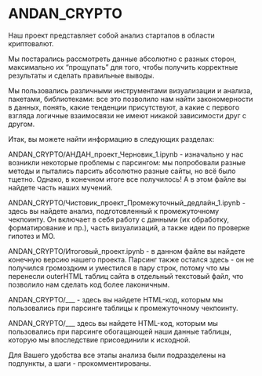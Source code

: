 # ANDAN_CRYPTO


Наш проект представляет собой анализ стартапов в области криптовалют. 

Мы постарались рассмотреть данные абсолютно с разных сторон, максимально их “прощупать” для того, чтобы получить корректные результаты и сделать правильные выводы. 

Мы пользовались различными инструментами визуализации и анализа, пакетами, библиотеками: все это позволило нам найти закономерности в данных, понять, какие тенденции присутствуют, а какие с первого взгляда логичные взаимосвязи не имеют никакой зависимости друг с другом.  

Итак, вы можете найти информацию в следующих разделах:

ANDAN_CRYPTO/АНДАН_проект_Черновик_1.ipynb - изначально у нас возникли некоторые проблемы с парсингом: мы попробовали разные методы и пытались парсить абсолютно разные сайты, но всё было тщетно. Однако, в конечном итоге все получилось! А в этом файле вы найдете часть наших мучений. 

ANDAN_CRYPTO/Чистовик_проект_Промежуточный_дедлайн_1.ipynb - здесь вы найдете анализ, подготовленный к промежуточному чекпоинту. Он включает в себя работу с данными (их обработку, форматирование и пр.), часть визуализаций, а также идеи по проверке гипотез и МО.

ANDAN_CRYPTO/Итоговый_проект.ipynb - в данном файле вы найдете конечную версию нашего проекта. Парсинг также остался здесь - он не получился громоздким и уместился в пару строк, потому что мы перенесли outerHTML таблиц сайта в отдельный текстовый файл, что позволило нам сделать код более лаконичным. 

ANDAN_CRYPTO/___ - здесь вы найдете HTML-код, которым мы пользовались при парсинге таблицы к промежуточному чекпоинту.

ANDAN_CRYPTO/___ здесь вы найдете HTML-код, которым мы пользовались при парсинге обогащающей наши данные таблицы, которую мы впоследствие присоединили к исходной.


Для Вашего удобства все этапы анализа были подразделены на подпункты, а шаги -  прокомментированы.




